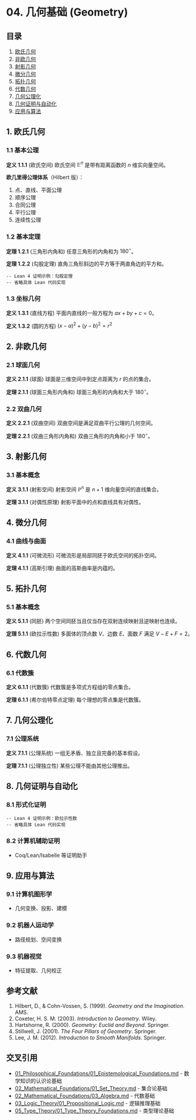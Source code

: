 # 04. 几何基础 (Geometry)

## 目录

1. [欧氏几何](#1-欧氏几何)
2. [非欧几何](#2-非欧几何)
3. [射影几何](#3-射影几何)
4. [微分几何](#4-微分几何)
5. [拓扑几何](#5-拓扑几何)
6. [代数几何](#6-代数几何)
7. [几何公理化](#7-几何公理化)
8. [几何证明与自动化](#8-几何证明与自动化)
9. [应用与算法](#9-应用与算法)

## 1. 欧氏几何

### 1.1 基本公理

**定义 1.1.1** (欧氏空间)
欧氏空间 $\mathbb{E}^n$ 是带有距离函数的 $n$ 维实向量空间。

**欧几里得公理体系**（Hilbert 版）：
1. 点、直线、平面公理
2. 顺序公理
3. 合同公理
4. 平行公理
5. 连续性公理

### 1.2 基本定理

**定理 1.2.1** (三角形内角和)
任意三角形的内角和为 $180^\circ$。

**定理 1.2.2** (勾股定理)
直角三角形斜边的平方等于两直角边的平方和。

```lean
-- Lean 4 证明示例：勾股定理
-- 省略具体 Lean 代码实现
```

### 1.3 坐标几何

**定义 1.3.1** (直线方程)
平面内直线的一般方程为 $ax + by + c = 0$。

**定义 1.3.2** (圆的方程)
$(x - a)^2 + (y - b)^2 = r^2$

## 2. 非欧几何

### 2.1 球面几何

**定义 2.1.1** (球面)
球面是三维空间中到定点距离为 $r$ 的点的集合。

**定理 2.1.1** (球面三角形内角和)
球面三角形的内角和大于 $180^\circ$。

### 2.2 双曲几何

**定义 2.2.1** (双曲空间)
双曲空间是满足双曲平行公理的几何空间。

**定理 2.2.1** (双曲三角形内角和)
双曲三角形的内角和小于 $180^\circ$。

## 3. 射影几何

### 3.1 基本概念

**定义 3.1.1** (射影空间)
射影空间 $\mathbb{P}^n$ 是 $n+1$ 维向量空间的直线集合。

**定理 3.1.1** (对偶性原理)
射影平面中的点和直线具有对偶性。

## 4. 微分几何

### 4.1 曲线与曲面

**定义 4.1.1** (可微流形)
可微流形是局部同胚于欧氏空间的拓扑空间。

**定理 4.1.1** (高斯引理)
曲面的高斯曲率是内蕴的。

## 5. 拓扑几何

### 5.1 基本概念

**定义 5.1.1** (同胚)
两个空间同胚当且仅当存在双射连续映射且逆映射也连续。

**定理 5.1.1** (欧拉示性数)
多面体的顶点数 $V$、边数 $E$、面数 $F$ 满足 $V - E + F = 2$。

## 6. 代数几何

### 6.1 代数簇

**定义 6.1.1** (代数簇)
代数簇是多项式方程组的零点集合。

**定理 6.1.1** (希尔伯特零点定理)
每个理想的零点集是代数簇。

## 7. 几何公理化

### 7.1 公理系统

**定义 7.1.1** (公理系统)
一组无矛盾、独立且完备的基本假设。

**定理 7.1.1** (公理独立性)
某些公理不能由其他公理推出。

## 8. 几何证明与自动化

### 8.1 形式化证明

```lean
-- Lean 4 证明示例：欧拉示性数
-- 省略具体 Lean 代码实现
```

### 8.2 计算机辅助证明
- Coq/Lean/Isabelle 等证明助手

## 9. 应用与算法

### 9.1 计算机图形学
- 几何变换、投影、建模

### 9.2 机器人运动学
- 路径规划、空间变换

### 9.3 机器视觉
- 特征提取、几何校正

## 参考文献

1. Hilbert, D., & Cohn-Vossen, S. (1999). *Geometry and the Imagination*. AMS.
2. Coxeter, H. S. M. (2003). *Introduction to Geometry*. Wiley.
3. Hartshorne, R. (2000). *Geometry: Euclid and Beyond*. Springer.
4. Stillwell, J. (2001). *The Four Pillars of Geometry*. Springer.
5. Lee, J. M. (2012). *Introduction to Smooth Manifolds*. Springer.

## 交叉引用

- [01_Philosophical_Foundations/01_Epistemological_Foundations.md](../01_Philosophical_Foundations/01_Epistemological_Foundations.md) - 数学知识的认识论基础
- [02_Mathematical_Foundations/01_Set_Theory.md](01_Set_Theory.md) - 集合论基础
- [02_Mathematical_Foundations/03_Algebra.md](03_Algebra.md) - 代数基础
- [03_Logic_Theory/01_Propositional_Logic.md](../03_Logic_Theory/01_Propositional_Logic.md) - 逻辑推理基础
- [05_Type_Theory/01_Type_Theory_Foundations.md](../05_Type_Theory/01_Type_Theory_Foundations.md) - 类型理论基础 